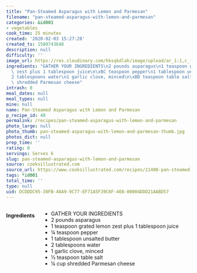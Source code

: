 ```yaml
---
title: "Pan-Steamed Asparagus with Lemon and Parmesan"
filename: "pan-steamed-asparagus-with-lemon-and-parmesan"
categories: &id001
- vegetables
cook_time: 25 minutes
created: '2020-02-03 15:27:28'
created_ts: 1580743648
description: null
difficulty: ''
image_url: https://res.cloudinary.com/hksqkdlah/image/upload/ar_1:1,c_fill,dpr_2.0,f_auto,fl_lossy.progressive.strip_profile,g_faces:auto,q_auto:low,w_344/43579-sfs-sauteed-asparagus-lemon-parmesan-34
ingredients: "GATHER YOUR INGREDIENTS\n2 pounds asparagus\n1 teaspoon grated lemon\
  \ zest plus 1 tablespoon juice\n\xBC teaspoon pepper\n1 tablespoon unsalted butter\n\
  2 tablespoons water\n1 garlic clove, minced\n\xBD teaspoon table salt\n\xBC cup\
  \ shredded Parmesan cheese"
intrash: 0
meal_dates: null
meal_types: null
mine: null
name: Pan-Steamed Asparagus with Lemon and Parmesan
p_recipe_id: 40
permalink: /recipes/pan-steamed-asparagus-with-lemon-and-parmesan
photo_large: null
photo_thumb: pan-steamed-asparagus-with-lemon-and-parmesan-thumb.jpg
photos_dict: null
prep_time: ''
rating: 0
servings: Serves 6
slug: pan-steamed-asparagus-with-lemon-and-parmesan
source: cooksillustrated.com
source_url: https://www.cooksillustrated.com/recipes/11408-pan-steamed-asparagus-with-lemon-and-parmesan
tags: *id001
total_time: ''
type: null
uid: DCDDDC95-30FB-46A9-9C77-EF71A5F39C6F-408-00004DDD21AABD57
---
```

<div class="large-8 medium-7 columns" id="writeup">	</div><!-- #writeup -->
</div><!-- #row-one -->
<div class="row" id="row-two">	<div class="medium-4 small-5 columns" id="ingredients"><h4>Ingredients</h4><div class="box box-ingredients content"><ul>
<li>GATHER YOUR INGREDIENTS</li>
<li>2 pounds asparagus</li>
<li>1 teaspoon grated lemon zest plus 1 tablespoon juice</li>
<li>¼ teaspoon pepper</li>
<li>1 tablespoon unsalted butter</li>
<li>2 tablespoons water</li>
<li>1 garlic clove, minced</li>
<li>½ teaspoon table salt</li>
<li>¼ cup shredded Parmesan cheese</li>
</ul>
</div>	</div>	<div class="medium-6 small-7 columns" id="directions">	</div>